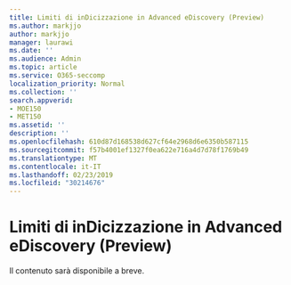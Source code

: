 ```yaml
---
title: Limiti di inDicizzazione in Advanced eDiscovery (Preview)
ms.author: markjjo
author: markjjo
manager: laurawi
ms.date: ''
ms.audience: Admin
ms.topic: article
ms.service: O365-seccomp
localization_priority: Normal
ms.collection: ''
search.appverid:
- MOE150
- MET150
ms.assetid: ''
description: ''
ms.openlocfilehash: 610d87d168538d627cf64e2968d6e6350b587115
ms.sourcegitcommit: f57b4001ef1327f0ea622e716a4d7d78f1769b49
ms.translationtype: MT
ms.contentlocale: it-IT
ms.lasthandoff: 02/23/2019
ms.locfileid: "30214676"
---
```

# <a name="indexing-limits-in-advanced-ediscovery-preview"></a>Limiti di inDicizzazione in Advanced eDiscovery (Preview)

Il contenuto sarà disponibile a breve.
